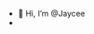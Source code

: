 - 👋 Hi, I’m @Jaycee
-
<!---
ImJaycee/ImJaycee is a ✨ special ✨ repository because its `README.md` (this file) appears on your GitHub profile.
You can click the Preview link to take a look at your changes.
--->

